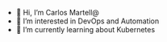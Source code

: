 - 👋 Hi, I’m Carlos Martell@
- 👀 I’m interested in DevOps and Automation
- 🌱 I’m currently learning about Kubernetes

<!---
cmartell-pro/cmartell-pro is a ✨ special ✨ repository because its `README.md` (this file) appears on your GitHub profile.
You can click the Preview link to take a look at your changes.
--->

